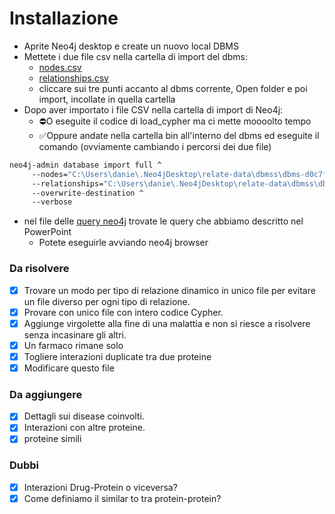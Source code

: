 # Installazione
- Aprite Neo4j desktop e create un nuovo local DBMS
- Mettete i due file csv nella cartella di import del dbms:
    - [nodes.csv](./nodes.csv)
    - [relationships.csv](./relationships.csv)
    - cliccare sui tre punti accanto al dbms corrente, Open folder e poi import, incollate in quella cartella
- Dopo aver importato i file CSV nella cartella di import di Neo4j:
    - ⛔O eseguite il codice di load_cypher ma ci mette moooolto tempo
    - ✅Oppure andate nella cartella bin all'interno del dbms ed eseguite il comando (ovviamente cambiando i percorsi dei due file)

```bash
neo4j-admin database import full ^
     --nodes="C:\Users\danie\.Neo4jDesktop\relate-data\dbmss\dbms-d0c7f232-59a5-46f7-8886-7610afb73ff7\import\nodes.csv" ^
     --relationships="C:\Users\danie\.Neo4jDesktop\relate-data\dbmss\dbms-d0c7f232-59a5-46f7-8886-7610afb73ff7\import\relationships.csv" ^
     --overwrite-destination ^
     --verbose
```
- nel file delle [query neo4j](./query%20Neo4J%20Bioconnet.cypher) trovate le query che abbiamo descritto nel PowerPoint
  - Potete eseguirle avviando neo4j browser

### Da risolvere
- [x] Trovare un modo per tipo di relazione dinamico in unico file per evitare un file diverso per ogni tipo di relazione.
- [x] Provare con unico file con intero codice Cypher.
- [x] Aggiunge virgolette alla fine di una malattia e non si riesce a risolvere senza incasinare gli altri.
- [x] Un farmaco rimane solo
- [x] Togliere interazioni duplicate tra due proteine
- [x] Modificare questo file

### Da aggiungere
- [x] Dettagli sui disease coinvolti.
- [x] Interazioni con altre proteine.
- [x] proteine simili

### Dubbi
- [x] Interazioni Drug-Protein o viceversa?
- [x] Come definiamo il similar to tra protein-protein?
